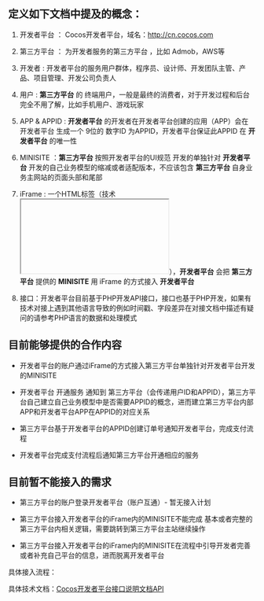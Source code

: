 ## 定义如下文档中提及的概念：

1. 开发者平台 ： Cocos开发者平台，域名：http://cn.cocos.com

2. 第三方平台 ： 为开发者服务的第三方平台 ，比如 Admob，AWS等

3. 开发者 : 开发者平台的服务用户群体，程序员、设计师、开发团队主管、产品、项目管理、开发公司负责人

4. 用户 : **第三方平台** 的 终端用户，一般是最终的消费者，对于开发过程和后台完全不用了解，比如手机用户、游戏玩家

5. APP & APPID : **开发者平台** 的开发者在开发者平台创建的应用（APP）会在 开发者平台 生成一个 9位的 数字ID 为APPID，开发者平台保证此APPID 在 **开发者平台** 的唯一性

6. MINISITE ：**第三方平台** 按照开发者平台的UI规范 开发的单独针对 **开发者平台** 开发的自己业务模型的缩减或者适配版本，不应该包含 **第三方平台** 自身业务主网站的页面头部和尾部

7. iFrame : 一个HTML标签（技术<iframe src=""></iframe>），**开发者平台** 会把 **第三方平台** 提供的 **MINISITE** 用 iFrame 的方式接入 **开发者平台**

8. 接口：开发者平台目前基于PHP开发API接口，接口也基于PHP开发，如果有技术对接上遇到其他语言导致的例如时间戳、字段差异在对接文档中描述有疑问的请参考PHP语言的数据和处理模式


## 目前能够提供的合作内容

* 开发者平台的账户通过iFrame的方式接入第三方平台单独针对开发者平台开发的MINISITE

* 开发者平台 开通服务 通知到 第三方平台（会传递用户ID和APPID），第三方平台自己建立自己业务模型中是否需要APPID的概念，进而建立第三方平台内部APP和开发者平台APP在APPID的对应关系

* 第三方平台基于开发者平台的APPID创建订单号通知开发者平台，完成支付流程

* 开发者平台完成支付流程后通知第三方平台开通相应的服务


## 目前暂不能接入的需求

* 第三方平台的账户登录开发者平台（账户互通）- 暂无接入计划

* 第三方平台接入开发者平台的iFrame内的MINISITE不能完成 基本或者完整的 第三方平台内相关逻辑，需要跳转到第三方平台主站继续操作

* 第三方平台接入开发者平台的iFrame内的MINISITE在流程中引导开发者完善或者补充自己平台的信息，进而脱离开发者平台


具体接入流程：


具体技术文档：[Cocos开发者平台接口说明文档API](https://github.com/aaronglyang/cocos_com/blob/master/Cocos%E5%BC%80%E5%8F%91%E8%80%85%E5%B9%B3%E5%8F%B0%E6%8E%A5%E5%85%A5%E6%8E%A5%E5%8F%A3%E8%AF%B4%E6%98%8EAPI.md)


